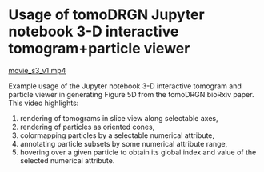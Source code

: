 # Usage of tomoDRGN Jupyter notebook 3-D interactive tomogram+particle viewer

[movie_s3_v1.mp4](../assets/movie_s3_v1.mp4)

Example usage of the Jupyter notebook 3-D interactive tomogram and particle viewer in generating Figure 5D from the tomoDRGN bioRxiv paper. This video highlights:
1. rendering of tomograms in slice view along selectable axes,
2. rendering of particles as oriented cones, 
3. colormapping particles by a selectable numerical attribute, 
4. annotating particle subsets by some numerical attribute range, 
5. hovering over a given particle to obtain its global index and value of the selected numerical attribute.
